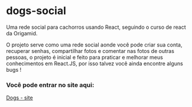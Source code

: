# dogs-social
Uma rede social para cachorros usando React, seguindo o curso de react da Origamid. 

O projeto serve como uma rede social aonde você pode criar sua conta, recuperar senhas, 
compartilhar fotos e comentar nas fotos de outras pessoas, o projeto é inicial e feito 
para praticar e melhorar meus conhecimentos em React.JS, por isso talvez você ainda encontre
alguns bugs ! 

### Você pode entrar no site aqui: 
<a href="https://dogs-social-six.vercel.app/">Dogs - site</a>
